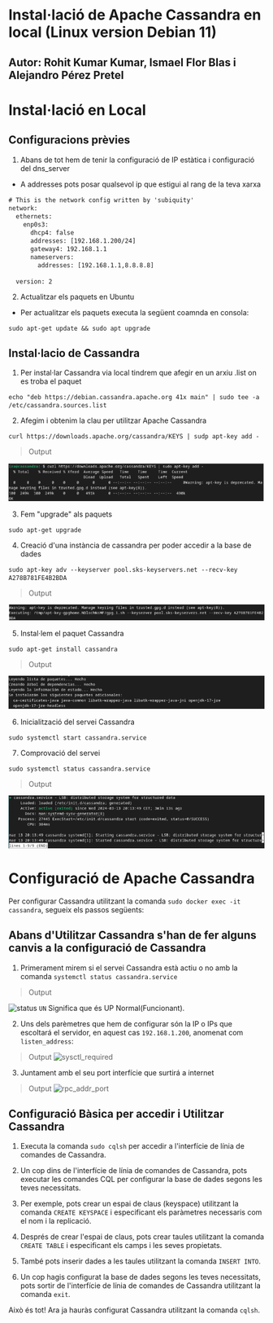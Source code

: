 # Instal·lació de Apache Cassandra en local (Linux version Debian 11) 
## Autor: Rohit Kumar Kumar, Ismael Flor Blas i Alejandro Pérez Pretel

# Instal·lació en Local

## Configuracions prèvies

1. Abans de tot hem de tenir la configuració de IP estàtica i configuració del dns_server
- A addresses pots posar qualsevol ip que estigui al rang de la teva xarxa
```
# This is the network config written by 'subiquity'
network:
  ethernets:
    enp0s3:
      dhcp4: false
      addresses: [192.168.1.200/24]
      gateway4: 192.168.1.1
      nameservers:
        addresses: [192.168.1.1,8.8.8.8]

  version: 2

```
2. Actualitzar els paquets en Ubuntu
- Per actualitzar els paquets executa la següent coamnda en consola:
```
sudo apt-get update && sudo apt upgrade
```
## Instal·lacio de Cassandra

1. Per instal·lar Cassandra via local tindrem que afegir en un arxiu .list on es troba el paquet
```
echo "deb https://debian.cassandra.apache.org 41x main" | sudo tee -a /etc/cassandra.sources.list
```

2. Afegim i obtenim la clau per utilitzar Apache Cassandra
```
curl https://downloads.apache.org/cassandra/KEYS | sudp apt-key add -
```
> Output

 ![local_image_key](../../images/CASSANDRA/INSTAL·LACIÓ/LOCAL/1.png)

3. Fem "upgrade" als paquets
```
sudo apt-get upgrade
``` 

4. Creació d'una instància de cassandra per poder accedir a la base de dades
```
sudo apt-key adv --keyserver pool.sks-keyservers.net --recv-key A278B781FE4B2BDA
``` 
> Output

![local_activate_key](../../images/CASSANDRA/INSTAL·LACIÓ/LOCAL/2.png)

5. Instal·lem el paquet Cassandra
```
sudo apt-get install cassandra
``` 
> Output

![local_pack_install](../../images/CASSANDRA/INSTAL·LACIÓ/LOCAL/3.png)

6. Inicialització del servei Cassandra
```
sudo systemctl start cassandra.service
``` 

7. Comprovació del servei
```
sudo systemctl status cassandra.service
```
> Output

![local_status](../../images/CASSANDRA/INSTAL·LACIÓ/LOCAL/4.png)

# Configuració de  Apache Cassandra

Per configurar Cassandra utilitzant la comanda `sudo docker exec -it cassandra`, segueix els passos següents:

## Abans d'Utilitzar Cassandra s'han de fer alguns canvis a la configuració de Cassandra 

1. Primerament mirem si el servei Cassandra està actiu o no amb la comanda `systemctl status cassandra.service`
> Output

![status](ISMAEL)
`UN` Significa que és UP Normal(Funcionant).

2. Uns dels parèmetres que hem de configurar són la IP o IPs que escoltará el servidor, en aquest cas `192.168.1.200`, anomenat com `listen_address`:
>Output
  ![sysctl_required](../../images/CASSANDRA/CONFIGURACIÓ/CASSANDRA/2.png)

3. Juntament amb el seu port interfície que surtirá a internet
>Output
![rpc_addr_port](../../images/CASSANDRA/CONFIGURACIÓ/CASSANDRA/3.png)

## Configuració Bàsica per accedir i Utilitzar Cassandra

1. Executa la comanda `sudo cqlsh` per accedir a l'interfície de línia de comandes de Cassandra.

2. Un cop dins de l'interfície de línia de comandes de Cassandra, pots executar les comandes CQL per configurar la base de dades segons les teves necessitats.

3. Per exemple, pots crear un espai de claus (keyspace) utilitzant la comanda `CREATE KEYSPACE` i especificant els paràmetres necessaris com el nom i la replicació.

4. Després de crear l'espai de claus, pots crear taules utilitzant la comanda `CREATE TABLE` i especificant els camps i les seves propietats.

5. També pots inserir dades a les taules utilitzant la comanda `INSERT INTO`.

6. Un cop hagis configurat la base de dades segons les teves necessitats, pots sortir de l'interfície de línia de comandes de Cassandra utilitzant la comanda `exit`.

Això és tot! Ara ja hauràs configurat Cassandra utilitzant la comanda `cqlsh`.
